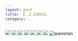 ```yaml
---
layout: post
title: 【..】220412
category: ..
---
```

![](http://rfbyhtcfm.hd-bkt.clouddn.com/img/bottom.png)
![](http://rfbyhtcfm.hd-bkt.clouddn.com/img/zeyuanximeng-220412-1.png)
![](http://rfbyhtcfm.hd-bkt.clouddn.com/img/zeyuanximeng-220412-2.png)
![](http://rfbyhtcfm.hd-bkt.clouddn.com/img/zeyuanximeng-220412-3.jpg)
![](http://rfbyhtcfm.hd-bkt.clouddn.com/img/zeyuanximeng-220412-4.jpg)
![](http://rfbyhtcfm.hd-bkt.clouddn.com/img/zeyuanximeng-220412-5.jpg)
![](http://rfbyhtcfm.hd-bkt.clouddn.com/img/zeyuanximeng-220412-6.jpg)
![wanshan](http://rfbyhtcfm.hd-bkt.clouddn.com/img/wanshan.png)
